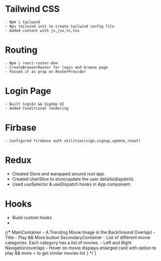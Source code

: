 
# Tailwind CSS
    - Npm i tailwind
    - Npx tailwind init to create tailwind config file
    - Added content with js,jsx,ts,tsx
# Routing
    - Npm i react-router-dom
    - CreateBrowserRouter for login and browse page
    - Passed it as prop on RouterProvider
# Login Page
    - Built SignIn && SignUp UI
    - Added Conditional rendering
# Firbase
    - Configured firebase auth utilities(sign,signup,update,reset)
# Redux
  - Created Store and warapped around root app.
  - Created UserSlice to store/update the user details(dispatch).
  - Used useSelector & useDispatch hooks in App component.
# Hooks
  - Build custom hooks 
  - 

    




  {/*
     MainContainer
      - A Trending Movie Image in the BackGround
      Overlap{
      - Title
      - Play && More button
     SecondaryContainer
      - List of different movie categories. Each category has a list of movies.
      - Left and Right Navigation(overlap)
      - Hover on movie displays enlarged card with option to play && more = to get similar movies list 
      }
       */ }